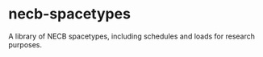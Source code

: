 # necb-spacetypes
A library of NECB spacetypes, including schedules and loads for research purposes. 
